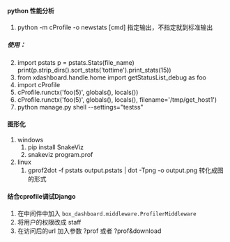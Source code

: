 #### python 性能分析 
1. python -m cProfile -o newstats [cmd] 指定输出，不指定就到标准输出

##### 使用：
2. import pstats
	p = pstats.Stats(file_name)
	print(p.strip_dirs().sort_stats('tottime').print_stats(15))
3. from xdashboard.handle.home import getStatusList_debug as foo
4. import cProfile
5. cProfile.runctx('foo(5)', globals(), locals())
6. cProfile.runctx('foo(5)', globals(), locals(), filename='/tmp/get_host1')
7. python manage.py shell --settings="testss"

#### 图形化
1. windows
	1. pip install SnakeViz
	2. snakeviz program.prof
2. linux 
    1. gprof2dot -f pstats output.pstats | dot -Tpng -o output.png 转化成图的形式

#### 结合cprofile调试Django
1.	在中间件中加入 `box_dashboard.middleware.ProfilerMiddleware`
2.	将用户的权限改成 staff
3.	在访问后的url 加入参数 ?prof 或者 ?prof&download
